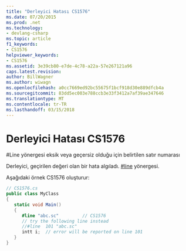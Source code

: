 ```yaml
---
title: "Derleyici Hatası CS1576"
ms.date: 07/20/2015
ms.prod: .net
ms.technology:
- devlang-csharp
ms.topic: article
f1_keywords:
- CS1576
helpviewer_keywords:
- CS1576
ms.assetid: 3e39cb80-e7de-4c78-a22a-57e267121a96
caps.latest.revision: 
author: BillWagner
ms.author: wiwagn
ms.openlocfilehash: a0cc7669ed92bc55675f1bcf918d30e889dfcb4a
ms.sourcegitcommit: 83dd5ec003e788ccb3e33f3412a7af39ae347646
ms.translationtype: MT
ms.contentlocale: tr-TR
ms.lasthandoff: 03/15/2018
---
```

# <a name="compiler-error-cs1576"></a>Derleyici Hatası CS1576
#Line yönergesi eksik veya geçersiz olduğu için belirtilen satır numarası  
  
 Derleyici, geçirilen değeri olan bir hata algıladı. [#line](../../csharp/language-reference/preprocessor-directives/preprocessor-line.md) yönergesi.  
  
 Aşağıdaki örnek CS1576 oluşturur:  
  
```csharp  
// CS1576.cs  
public class MyClass  
{  
   static void Main()  
   {  
      #line "abc.sc"         // CS1576  
      // try the following line instead  
      //#line  101 "abc.sc"  
      intt i;  // error will be reported on line 101  
   }  
}  
```
